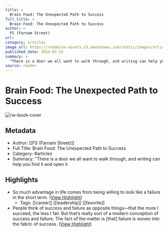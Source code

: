 ```yaml
---
title: >
  Brain Food: The Unexpected Path to Success
full_title: >
  Brain Food: The Unexpected Path to Success
author: >
  FS (Farnam Street)
url: 
category: articles
image_url: https://readwise-assets.s3.amazonaws.com/static/images/article4.6bc1851654a0.png
published_date: 2024-02-25
summary: >
  "There is a door we all want to walk through, and writing can help you find it and open it.
source: reader
---
```

# Brain Food: The Unexpected Path to Success

![rw-book-cover](https://readwise-assets.s3.amazonaws.com/static/images/article4.6bc1851654a0.png)

## Metadata
- Author: [[FS (Farnam Street)]]
- Full Title: Brain Food: The Unexpected Path to Success
- Category: #articles
- Summary: "There is a door we all want to walk through, and writing can help you find it and open it.

## Highlights
- So much advantage in life comes from being willing to look like a failure in the short term. ([View Highlight](https://read.readwise.io/read/01hqjnt3skvmm05qccx20g24w3))
    - Tags: [[career]] [[leadership]] [[favorite]] 
- People think of success and failure as opposite things—that the more I succeed, the less I fail. But that’s really sort of a modern conception of success and failure. The fact of the matter is [that] failure is woven into the fabric of success. ([View Highlight](https://read.readwise.io/read/01hqjntmyckp2xgcs53bvq1t2c))


